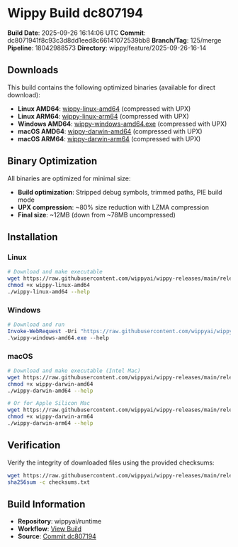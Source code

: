 # Wippy Build dc807194

**Build Date**: 2025-09-26 16:14:06 UTC
**Commit**: dc8071941f8c93c3d8dd1eed8c66141072539bb8
**Branch/Tag**: 125/merge
**Pipeline**: 18042988573
**Directory**: wippy/feature/2025-09-26-16-14

## Downloads

This build contains the following optimized binaries (available for direct download):

- **Linux AMD64**: [wippy-linux-amd64](./wippy-linux-amd64) (compressed with UPX)
- **Linux ARM64**: [wippy-linux-arm64](./wippy-linux-arm64) (compressed with UPX)
- **Windows AMD64**: [wippy-windows-amd64.exe](./wippy-windows-amd64.exe) (compressed with UPX)
- **macOS AMD64**: [wippy-darwin-amd64](./wippy-darwin-amd64) (compressed with UPX)
- **macOS ARM64**: [wippy-darwin-arm64](./wippy-darwin-arm64) (compressed with UPX)



## Binary Optimization

All binaries are optimized for minimal size:
- **Build optimization**: Stripped debug symbols, trimmed paths, PIE build mode
- **UPX compression**: ~80% size reduction with LZMA compression
- **Final size**: ~12MB (down from ~78MB uncompressed)

## Installation

### Linux
```bash
# Download and make executable
wget https://raw.githubusercontent.com/wippyai/wippy-releases/main/releases/wippy/feature/2025-09-26-16-14/wippy-linux-amd64
chmod +x wippy-linux-amd64
./wippy-linux-amd64 --help
```

### Windows
```powershell
# Download and run
Invoke-WebRequest -Uri "https://raw.githubusercontent.com/wippyai/wippy-releases/main/releases/wippy/feature/2025-09-26-16-14/wippy-windows-amd64.exe" -OutFile "wippy-windows-amd64.exe"
.\wippy-windows-amd64.exe --help
```

### macOS
```bash
# Download and make executable (Intel Mac)
wget https://raw.githubusercontent.com/wippyai/wippy-releases/main/releases/wippy/feature/2025-09-26-16-14/wippy-darwin-amd64
chmod +x wippy-darwin-amd64
./wippy-darwin-amd64 --help

# Or for Apple Silicon Mac
wget https://raw.githubusercontent.com/wippyai/wippy-releases/main/releases/wippy/feature/2025-09-26-16-14/wippy-darwin-arm64
chmod +x wippy-darwin-arm64
./wippy-darwin-arm64 --help
```

## Verification

Verify the integrity of downloaded files using the provided checksums:
```bash
wget https://raw.githubusercontent.com/wippyai/wippy-releases/main/releases/wippy/feature/2025-09-26-16-14/checksums.txt
sha256sum -c checksums.txt
```

## Build Information

- **Repository**: wippyai/runtime
- **Workflow**: [View Build](https://github.com/wippyai/runtime/actions/runs/18042988573)
- **Source**: [Commit dc807194](https://github.com/wippyai/runtime/commit/dc8071941f8c93c3d8dd1eed8c66141072539bb8)
